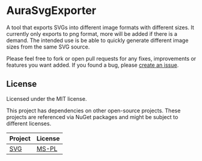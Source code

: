 # AuraSvgExporter

A tool that exports SVGs into different image formats with different sizes. 
It currently only exports to png format, more will be added if there is a demand.
The intended use is be able to quickly generate different image sizes from the same SVG source.

Please feel free to fork or open pull requests for any fixes, improvements or features you want added. 
If you found a bug, please [create an issue](https://help.github.com/articles/creating-an-issue/).

## License
Licensed under the MIT license.

This project has dependencies on other open-source projects. 
These projects are referenced via NuGet packages and might be subject to different licenses.

|Project|License|
|-------|-------|
[SVG](https://github.com/svg-net/SVG)|[MS-PL](https://github.com/svg-net/SVG/blob/master/license.txt)|